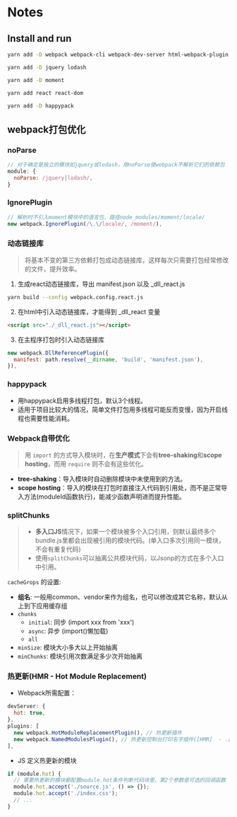 # Notes

## Install and run

```sh
yarn add -D webpack webpack-cli webpack-dev-server html-webpack-plugin babel-loader @babel/core @babel/preset-env @babel/preset-react style-loader css-loader

yarn add -D jquery lodash

yarn add -D moment

yarn add react react-dom

yarn add -D happypack
```

## webpack打包优化

### noParse

```js
// 对于确定是独立的模块如jquery或lodash，用noParse使webpack不解析它们的依赖包
module: {
  noParse: /jquery|lodash/,
}
```

### IgnorePlugin

```js
// 解析时不引入moment模块中的语言包，路径node_modules/moment/locale/
new webpack.IgnorePlugin(/\.\/locale/, /moment/),
```

### 动态链接库

> 将基本不变的第三方依赖打包成动态链接库，这样每次只需要打包经常修改的文件，提升效率。
1. 生成react动态链接库，导出 manifest.json 以及 _dll_react.js
```sh
yarn build --config webpack.config.react.js
```
2. 在html中引入动态链接库，才能得到 _dll_react 变量
```html
<script src="./_dll_react.js"></script>
```
3. 在主程序打包时引入动态链接库
```js
new webpack.DllReferencePlugin({
  manifest: path.resolve(__dirname, 'build', 'manifest.json'),
}),
```

### happypack

- 用happypack启用多线程打包，默认3个线程。
- 适用于项目比较大的情况，简单文件打包用多线程可能反而变慢，因为开启线程也需要性能消耗。

### Webpack自带优化

> 用 `import` 的方式导入模块时，在**生产模式**下会有**tree-shaking**和**scope hosting**，而用 `require` 则不会有这些优化。
- **tree-shaking**：导入模块时自动删除模块中未使用到的方法。
- **scope hosting**：导入的模块在打包时直接注入代码到引用处，而不是正常导入方法(moduleId函数执行)，能减少函数声明进而提升性能。

### splitChunks

> - **多入口JS**情况下，如果一个模块被多个入口引用，则默认最终多个bundle.js里都会出现被引用的模块代码。(单入口多次引用同一模块，不会有重复代码)
> - 使用`splitChunks`可以抽离公共模块代码，以Jsonp的方式在多个入口中引用。

`cacheGrops` 的设置:
- **组名**: 一般用common、vendor来作为组名，也可以修改成其它名称，默认从上到下应用缓存组
- `chunks`
  + `initial`: 同步 (import xxx from 'xxx')
  + `async`: 异步 (import()懒加载)
  + `all`
- `minSize`: 模块大小多大以上开始抽离
- `minChunks`: 模块引用次数满足多少次开始抽离

### 热更新(HMR - Hot Module Replacement)

- Webpack所需配置：
```js
devServer: {
  hot: true,
},
plugins: [
  new webpack.HotModuleReplacementPlugin(), // 热更新插件
  new webpack.NamedModulesPlugin(), // 热更新控制台打印名字插件([HMR]  - ./src/source.js)
],
```
- JS 定义热更新的模块
```js
if (module.hot) {
  // 需要热更新的模块都配置module.hot条件判断代码块里，第2个参数是可选的回调函数
  module.hot.accept('./source.js', () => {});
  module.hot.accept('./index.css');
  // ...
}
```
